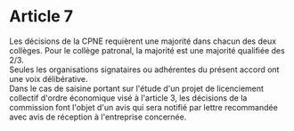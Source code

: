 # Article 7

  
 Les décisions de la CPNE requièrent une majorité dans chacun des deux collèges. Pour le collège patronal, la majorité est une majorité qualifiée des 2/3.  
 Seules les organisations signataires ou adhérentes du présent accord ont une voix délibérative.  
 Dans le cas de saisine portant sur l'étude d'un projet de licenciement collectif d'ordre économique visé à l'article 3, les décisions de la commission font l'objet d'un avis qui sera notifié par lettre recommandée avec avis de réception à l'entreprise concernée.

